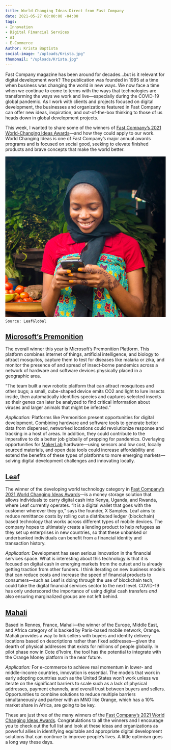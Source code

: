 ```yaml
---
title: World-Changing Ideas—Direct from Fast Company
date: 2021-05-27 08:00:00 -04:00
tags:
- Innovation
- Digital Financial Services
- AI
- E-Commerce
Author: Krista Baptista
social-image: "/uploads/Krista.jpg"
thumbnail: "/uploads/Krista.jpg"
---
```


Fast Company magazine has been around for decades…but is it relevant for digital development work? The publication was founded in 1995 at a time when business was changing the world in new ways. We now face a time when we continue to come to terms with the ways that technologies are transforming the ways we work and live—especially during the COVID-19 global pandemic. As I work with clients and projects focused on digital development, the businesses and organizations featured in Fast Company can offer new ideas, inspiration, and out-of-the-box thinking to those of us heads down in global development projects.

This week, I wanted to share some of the winners of [Fast Company’s 2021 World-Changing Ideas Awards](https://www.fastcompany.com/90623897)—and how they could apply to our work. World Changing Ideas is one of Fast Company’s major annual awards programs and is focused on social good, seeking to elevate finished products and brave concepts that make the world better.

<!--more-->

![Krista.jpg](/uploads/Krista.jpg)`Source: LeafGlobal`

## [Microsoft’s Premonition](https://www.fastcompany.com/90623013/this-machine-monitors-mosquitoes-to-find-and-stop-pandemics-before-they-start)

The overall winner this year is Microsoft’s Premonition Platform. This platform combines internet of things, artificial intelligence, and biology to attract mosquitos, capture them to test for diseases like malaria or zika, and monitor the presence of and spread of insect-borne pandemics across a network of hardware and software devices physically placed in a geographic area.

“The team built a new robotic platform that can attract mosquitoes and other bugs; a small, cube-shaped device emits CO2 and light to lure insects inside, then automatically identifies species and captures selected insects so their genes can later be analyzed to find critical information about viruses and larger animals that might be infected.”

*Application:* Platforms like Premonition present opportunities for digital development. Combining hardware and software tools to generate better data from dispersed, networked locations could revolutionize response and tracking in a host of areas. In addition, they could contribute to the imperative to do a better job globally of prepping for pandemics. Overlaying opportunities for [MakerLab](https://dai-global-digital.com/five-trends-in-hardware-to-watch.html?utm_source=related-box) hardware—using sensors and low cost, locally sourced materials, and open data tools could increase affordability and extend the benefits of these types of platforms to more emerging markets—solving digital development challenges and innovating locally.

## [Leaf](https://www.fastcompany.com/90616511/this-fintech-solution-helps-african-refugees-store-and-send-money)

The winner of the developing world technology category in [Fast Company’s 2021 World Changing Ideas Awards](https://www.fastcompany.com/90623897)—is a money storage solution that allows individuals to carry digital cash into Kenya, Uganda, and Rwanda, where Leaf currently operates. “It is a digital wallet that goes with the customer wherever they go,” says the founder, X Samples. Leaf aims to reduce remittance costs by rolling out a distributed ledger (blockchain) based technology that works across different types of mobile devices. The company hopes to ultimately create a lending product to help refugees as they set up enterprises in new countries, so that these unbanked or underbanked individuals can benefit from a financial identity and transaction history.

*Application:* Development has seen serious innovation in the financial services space. What is interesting about this technology is that it is focused on digital cash in emerging markets from the outset and is already getting traction from other funders. I think iterating on new business models that can reduce costs and increase the speed of financial products to consumers—such as Leaf is doing through the use of blockchain tech, could take the digital financial services sector to the next level. COVID-19 has only underscored the importance of using digital cash transfers *and* also ensuring marginalized groups are not left behind.

## [Mahali](https://www.fastcompany.com/90624026/this-startup-is-boosting-e-commerce-in-sub-saharan-africa-by-making-deliveries-work-better)

Based in Rennes, France, Mahali—the winner of the Europe, Middle East, and Africa category of is backed by Paris-based mobile network, Orange. Mahali provides a way to link sellers with buyers and identify delivery locations based on descriptions rather than fixed addresses—given the dearth of physical addresses that exists for millions of people globally. In pilot phase now in Cote d’Ivoire, the tool has the potential to integrate with the Orange Money platform in the near future.

*Application:* For e-commerce to achieve real momentum in lower- and middle-income countries, innovation is essential. The models that work in early adopting countries such as the United States won’t work unless we iterate on the significant barriers to scale such as a lack of physical addresses, payment channels, and overall trust between buyers and sellers. Opportunities to combine solutions to reduce multiple barriers simultaneously and partner with an MNO like Orange, which has a 10% market share in Africa, are going to be key.

These are just three of the many winners of the [Fast Company’s 2021 World Changing Ideas Awards](https://www.fastcompany.com/90623897). Congratulations to all the winners and I encourage you to check out the full list and look at these ideas and organizations as powerful allies in identifying equitable and appropriate digital development solutions that can continue to improve people’s lives. A little optimism goes a long way these days.